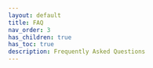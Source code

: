 ```yaml
---
layout: default
title: FAQ
nav_order: 3
has_children: true
has_toc: true
description: Frequently Asked Questions
---
```



